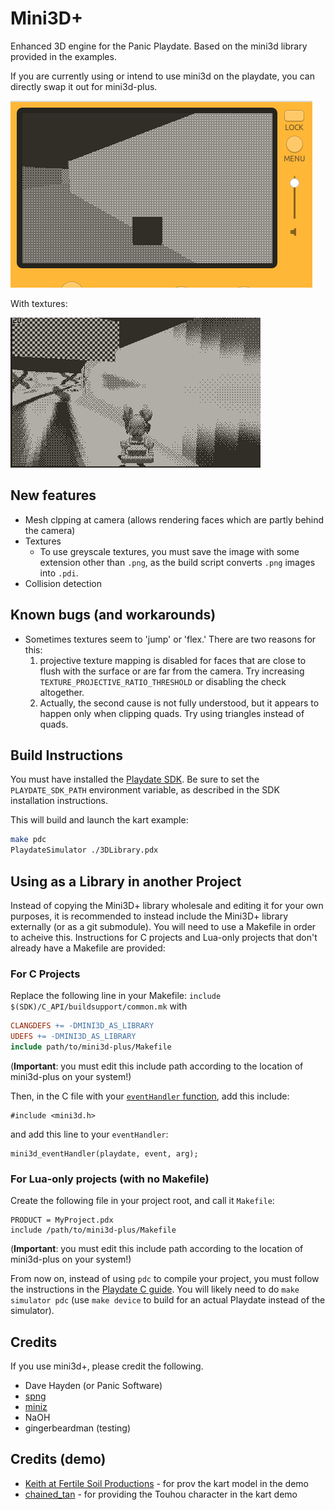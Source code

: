 # Mini3D+

Enhanced 3D engine for the Panic Playdate. Based on the mini3d library provided in the examples.

If you are currently using or intend to use mini3d on the playdate, you can directly swap it out for mini3d-plus.

![Kart Example](./etc/kart.gif)

With textures:

![Textured Kart Example](./etc/kart-textures.gif)

## New features

- Mesh clpping at camera (allows rendering faces which are partly behind the camera)
- Textures
  - To use greyscale textures, you must save the image with some extension other than `.png`, as the build script converts `.png` images into `.pdi`.
- Collision detection

## Known bugs (and workarounds)

- Sometimes textures seem to 'jump' or 'flex.' There are two reasons for this:
  1. projective texture mapping is disabled for faces that are close to flush with the surface or are far from the camera. Try increasing `TEXTURE_PROJECTIVE_RATIO_THRESHOLD` or disabling the check altogether.
  2. Actually, the second cause is not fully understood, but it appears to happen only when clipping quads. Try using triangles instead of quads. 

## Build Instructions

You must have installed the [Playdate SDK](https://play.date/dev/). Be sure to set the `PLAYDATE_SDK_PATH` environment variable, as described in the SDK installation instructions.

This will build and launch the kart example:

```sh
make pdc
PlaydateSimulator ./3DLibrary.pdx
```

## Using as a Library in another Project

Instead of copying the Mini3D+ library wholesale and editing it for your own purposes, it is recommended to instead include the Mini3D+ library
externally (or as a git submodule). You will need to use a Makefile in order to acheive this. Instructions for C projects and Lua-only projects that don't already have a Makefile are provided:

### For C Projects

Replace the following line in your Makefile: `include $(SDK)/C_API/buildsupport/common.mk` with

```Makefile
CLANGDEFS += -DMINI3D_AS_LIBRARY
UDEFS += -DMINI3D_AS_LIBRARY
include path/to/mini3d-plus/Makefile
```

(**Important**: you must edit this include path according to the location of mini3d-plus on your system!)

Then, in the C file with your [`eventHandler` function](https://sdk.play.date/1.9.3/Inside%20Playdate%20with%20C.html#_game_initialization), add this include:

```
#include <mini3d.h>
```

and add this line to your `eventHandler`:

```
mini3d_eventHandler(playdate, event, arg);
```

### For Lua-only projects (with no Makefile)

Create the following file in your project root, and call it `Makefile`:

```
PRODUCT = MyProject.pdx
include /path/to/mini3d-plus/Makefile
```
(**Important**: you must edit this include path according to the location of mini3d-plus on your system!)

From now on, instead of using `pdc` to compile your project, you must follow the instructions in the [Playdate C guide](https://sdk.play.date/1.9.3/Inside%20Playdate%20with%20C.html). You will likely need to do `make simulator pdc` (use `make device` to build for an actual Playdate instead of the simulator).

## Credits

If you use mini3d+, please credit the following.

- Dave Hayden (or Panic Software)
- [spng](https://libspng.org/)
- [miniz](https://github.com/richgel999/miniz)
- NaOH
- gingerbeardman (testing)

## Credits (demo)

- [Keith at Fertile Soil Productions](https://opengameart.org/content/racing-kart) - for prov the kart model in the demo
- [chained_tan](https://twitter.com/chained_tan) - for providing the Touhou character in the kart demo